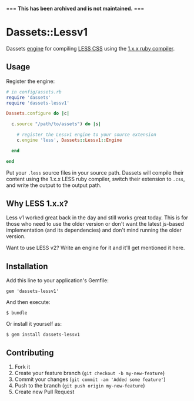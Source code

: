 === **This has been archived and is not maintained.** ===

# Dassets::Lessv1

Dassets [engine](https://github.com/redding/dassets#compiling) for compiling [LESS CSS](http://lesscss.org/) using the [1.x.x ruby compiler](https://github.com/cloudhead/less/tree/v1.2.21).

## Usage

Register the engine:

```ruby
# in config/assets.rb
require 'dassets'
require 'dassets-lessv1'

Dassets.configure do |c|

  c.source "/path/to/assets") do |s|

    # register the Lessv1 engine to your source extension
    c.engine 'less', Dassets::Lessv1::Engine

  end

end
```

Put your `.less` source files in your source path.  Dassets will compile their content using the 1.x.x LESS ruby compiler, switch their extension to `.css`, and write the output to the output path.

## Why LESS 1.x.x?

Less v1 worked great back in the day and still works great today.  This is for those who need to use the older version or don't want the latest js-based implementation (and its dependencies) and don't mind running the older version.

Want to use LESS v2?  Write an engine for it and it'll get mentioned it here.

## Installation

Add this line to your application's Gemfile:

    gem 'dassets-lessv1'

And then execute:

    $ bundle

Or install it yourself as:

    $ gem install dassets-lessv1

## Contributing

1. Fork it
2. Create your feature branch (`git checkout -b my-new-feature`)
3. Commit your changes (`git commit -am 'Added some feature'`)
4. Push to the branch (`git push origin my-new-feature`)
5. Create new Pull Request
